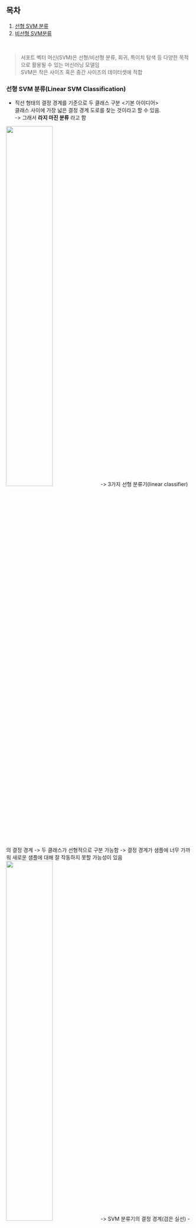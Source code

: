 ## 목차
1. [선형 SVM 분류](#선형-svm-분류linear-svm-classification)
2. [비선형 SVM분류](#비선형-svm-분류)

<br>

> 서포트 벡터 머신(SVM)은 선형/비선형 분류, 회귀, 특이치 탐색 등 다양한 목적으로 활용될 수 있는 머신러닝 모델임  
SVM은 작은 사이즈 혹은 중간 사이즈의 데이터셋에 적합  

### 선형 SVM 분류(Linear SVM Classification)  
- 직선 형태의 결정 경계를 기준으로 두 클래스 구분
<기본 아이디어>  
클래스 사이에 가장 넓은 결정 경계 도로를 찾는 것이라고 할 수 있음.  
-> 그래서 **라지 마진 분류** 라고 함

<img src = "../image/3가지 선형 분류기의 결정 경계.png" width = 50%>
-> 3가지 선형 분류기(linear classifier)의 결정 경계  
-> 두 클래스가 선형적으로 구분 가능함  
-> 결정 경계가 샘플에 너무 가까워 새로운 샘플에 대해 잘 작동하지 못할 가능성이 있음  

<img src = "../image/SVM분류기의 결정 경계.png" width = 50%>
-> SVM 분류기의 결정 경계(검은 실선)  
-> 두 클래스를 잘 구분  
-> 각 클래스 별 가장 가까운 훈련 샘플로부터 가능한 멀리 떨어져 있음  

**서포트 벡터**
: 두 클래스 사이 결정 경계 도로의 양쪽 가장자리에 위치하는 샘플을 의미

<img src = "../image/서포트벡터.png" width = 50%>
-> 오른쪽 그래프의 동그라미 표시  

SVM 분류기는 서포트 벡터 사이의 간격, 즉 결정 경계 도로의 폭이 최대가 되도록 학습이 이루어짐  
SVM 분류기는 특성 스케일에 민감함  
-> 특성 스케일을 조정하면 결정 경계가 훨씬 넓어짐  

SVM 분류 모델  
: 이진 분류기  
: 양쪽 클래스의 서포트 벡터로부터 최대한 멀리 떨어져 있는 결정 경계를 찾는 분류기  
훈련 목표 : 두 클래스의 샘플들을 잘 구분하면서 동시에 가능한 폭이 넓은 결정 경계 도로를 찾는 것 

<img src = "../image/SVM 분류 모델.png" width = 50%>

**하드 마진 분류**
: 모든 훈련 샘플들이 결정 경계 도로 바깥쪽으로 올바르게 분류되도록 하는 마진 분류  
- 훈련셋의 샘플들이 선형적으로 구분되는 경우에만 가능  
- 이상치에 민감함  

<img src = "../image/하드 마진 분류.png" width = 50%>

(왼쪽) 
- 이상치가 타 클래스에 섞임
- 하드 마진 분류가 불가능한 경우

(오른쪽)
- 이상치가 타 클래스에 매우 가까움 
- 하드 마진 분류 가능하지만 결정 경계 도로 폭이 좁아 새로운 샘플에 대한 일반화 성능이 떨어질 가능성  

**소프트 마진 분류**
: 훈련 샘플에 대한 예측 오류가 허용되는 경우  
마진 오류 : 샘플이 결정 경계 도로 상이나 혹은 반대편 클래스 영역에 위치하는 경우  
  
훈련 목표 
: 결정 경계 도로의 폭을 가능한 넓게 유지하는 것과 마진 오류 케이스 빈도를 낮추는 것 간의 적절한 균형을 찾는 것이 목표
  
소프트 마진 분류 : 규제, 결정경계 도로, 마진 오류
   
C : 규제 하이퍼파라미터(규제 강도 $a$의 inverse)  
(C가 작을 수록 강한 규제, 클수록 약한 규제)  

<img src = "../image/소프트 마진 분류.png" width = 50%>

(왼쪽)  
- C가 너무 작아(강한 규제) 도로 폭은 넓지만 마진 오류를 너무 많이 허용하는 과소 적합이 발생  
(오른쪽)  
- C를 키우면(약한 규제) 결정 경계 도로 폭이 좁아지며 마진 오류 빈도가 줄어듦  
(도로 폭이 너무 좁아지면 훈련 샘플에 대한 마진 오류는 줄지만 새로운 샘플에 대한 일반화 성능이 떨어질 가능성이 있음 => 즉, 과대적합 가능성)  

이 경우, C=100으로 훈련된 모델의 일반화 성능이 C=1로 훈련했을 때보다 우수할 것으로 보임  


### 비선형 SVM 분류  
비선형 데이터 분류를 위한 한 가지 방안  
: 다항 특성이나 유사도 특성같은 특성  

(하나의 특성 $x_1$만으로 이루어진 데이터 셋 예)  
<img src="../image/비선형 데이터셋 분류.png" width = 50%>

-> 선형적 분류가 불가능한 케이스  
  
<img src="../image/특성 추가 비선형 데이터셋.png" width = 50%>
-> 다항 특성 $x_2 = x_1^2$을 추가하면 선형 분류가 가능해진다.

비선형 데이터셋 분류 : (e.g., moons 데이터 셋 분류)
```
from sklearn.datasets import make_moons
from sklearn.preprocessing import PolynomialFeatures

X, y = make_moons(n_samples=100, noise = 0.15, random_state=42)

polynomial_svm_clf = make_pipeline(
    PolynomialFeatures(degree=3),
    StandardScaler(),
    LinearSVC(C=10, max_iter=10_000, random_state=42)
)
# PolynomiaFeatures 변환기를 이용하여 degree=3의 다항 특성 추가
# StandardScaler를 이용한 특성 스케일링 적용
# LinearSVC 분류기 클래스 이용  
polynomial_svm_clf.fit(X, y)
```
* 다항 특성

다항 특성 추가 시 문제점  
- 다항식의 차수(degree)를 높이면 추가되는 다항 특성 수가 엄청나게 많아져서 모델 훈련 과정이 너무 느려지게 된다.  
- 반대로 다항식의 차수를 너무 낮게 설정하면 데이터셋의 비선형적 패턴을 학습하는데 한계가 있음  

-> SVM 모델 사용 시 커널 트릭이라고 하는 수학적 테크닉 적용 가능  
커널 트릭: 다항 커널(Polynomial Kernal)  
: 매우 높은 degree의 다항 특성들을 실제로 데이터셋에 추가하지 않고도 마치 추가한 것과 동일한 효과를 얻을 수 있음  
: 매우 높은 차수의 다항식 이용 시 다항 특성 수의 엄청난 증가 문제를 피할 수 있음  
```
from sklearn.svm import SVC
# 사이킷런 SVC 클래스를 통해 다항 커널 적용 가능  

poly_kernel_svm_clf = make_pipeline(StandardScaler(),
                                    SVC(kernel = "poly", degree=3, coef()=1, C=5))
# degree : 적용할 다항 커널 차수를 지정. 모델이 과대적합 될 경우 다항 커널 차수를 낮춫어 시도
# coef(): 모델이 (low-degree terms 대비) high-degree terms에 의해 얼마나 많이 영향 받도록 할 것인지를 설정                                    
poly_kernel_svm_clf.fit(X, y)
```
  
 * 유사도 특성
 : 비교 대상 기준이 되는 특정 landmark 샘플과 각 샘플 간의 유사도를 측정  
 (e.g., Gaussion RBF 함수 : 종 모양의 함수(landmark에 가까울수록 1, 멀수록 0으로 수렴))  
 유사도 함수를 사용하여 계산된 유사도 특성을 데이터 셋에 추가  

  유사도 특성 추가 시 고려사항  
  유사도 특성 추가 시 필요한 결정 : 훈련셋의 샘플들 중 어느 샘플을 landmark로 지정할 것인지?  
    
간단한 방법 
- 훈련셋의 m개 샘플 모두를 landmark로 지정  
- 각 훈련 샘플에 대해서 m개 샘플(자기 자신 포함) 각각과의 유사도를 각각 측정하여 유사도 특성으로 추가  
-> 각 훈련 샘플 당 m개의 유사도 측정값들이 추가 됨(일반적으로 original 특성들은 drop 시킴)  

문제점  
- m개 샘플과 n개 특성으로 이루어진 훈련셋이 m개 샘플과 m개 특성의 훈련셋의 바뀜  
- if m >> n, 훈련셋의 크기가 엄청나게 커지게 된다.  

유사도 특성에 대한 커널 트릭 : Gaussian RBF Kernel  
Gaussian RBF 함수를 이용한 유사도 특성에 대해서도 커널 트릭 적용 가능함  
- 즉, 훈련셋에 유사도 특성을 실제로 추가하지 않고서도 마치 추가한 것과 동일한 효과를 얻을 수 있음  
```
rbf_kernel_svm_clf = make_pipeline(StandardScaler(),
                                    SVC(kernel = "rbf", gamma=5, C=0.001))
# gamma : landmark로부터 멀어짐에 따라 Gaussian RBF 함수 유사도 측정값이 얼마나 빠르게 감소되도록 할 것인지 설정  
# gamma 증가 -> 종 모양 커브가 좁아짐 -> 각 샘플이 영향을 미치는 범위가 더 작아짐 -> 클래스 간 결정 경계가 더 불규칙한 패턴을 띄게 됨 
# gamma 감소 -> 종 모양 커브 넓어짐 -> 각 샘플이 영향을 미치는 범위가 더 넓어짐 -> 클래스 간 결정 경계가 더 smooth 해짐 
rbf_kernel_svm_clf.fit(X, y)
```
<img src="../image/Gaussian%20RBF%20Kernel.png" width = 50%>
gamma 값이 지나치게 커지면 모델이 과대적합이 될 수 있고 gamma 값이 지나치게 작으면 과소적합이 될 수 있음  
-> 따라서 gamma가 규제 하이퍼파라미터 같은 역할을 함  
(모델이 과대 적합 될 경우 gamma값을 줄이고, 과소 적합 될 경우 gamma값을 키운다.)  
  
 <img src = "../image/사이킷런의 SVM 클래스 및 계산 복잡도.png" width=50%>
 
 - LinearSVC
: 커널 트릭 지원하지 않음
: 훈련 시간 복잡도는 m과 n에 대해 선형적으로 증가  

- svc
: 커널 트릭 지원  
: 훈련 샘플 수(m)가 많아지면 훈련 시간이 굉장히 길어짐. 따라서 small or medium-sized dataset에 적합  
: 상대적으로 특성 수 면에서는 확장성이 있음  

- SGDClassifier(을 이용하여 large margin 분류 수행 가능)  
: 규제 하이퍼파라미터와 학습률 하이퍼파라미터를 조절함으로써 Linear SVM과 유사한 결과를 도출할 수 있다.  
: 확률적 경사 하강법을 통해 훈련되므로 점진적 학습이 가능하며 외부 메모리 학습 가능  

어떤 커널을 사용해야 할까?  
- 사이킷런 SVC 클래스의 default kernel 값은 Gaussian RBF 커널(SVC(kernel="rbf"))  
=> 대부분의 경우 Gaussian RBF 커널이 잘 맞음  
  
- 선형 모델이 예상되는 경우  
=> SVC(kernel="linear")를 시도해 볼 수 있지만, 훈련 샘플 수(m)나 특성 수(n)가 매우 많은 경우에는 LinearSVC 클래스가 훨씬 빠름   

- 시간과 컴퓨터 성능 면에서 여유가 된다면
=> 교차 검증, 그리드 탐색을 통해 적절한 커널을 탐색해 볼 수 있음  

- 훈련 데이터에 특화된 커널이 알려져 있다면  
=> 해당 커널을 사용   
(e.g., 문서 분류나 DNA sequence 분류 문제의 경우 string kernel이 많이 사용됨)  